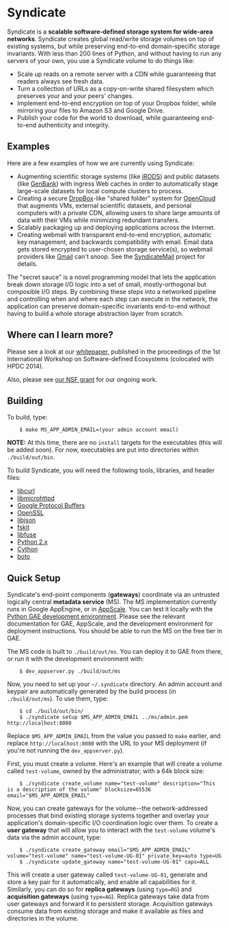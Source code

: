 Syndicate
=========

Syndicate is a **scalable software-defined storage system for wide-area networks**.   Syndicate creates global read/write storage volumes on top of existing systems, but while preserving end-to-end domain-specific storage invariants.  With less than 200 lines of Python, and without having to run any servers of your own, you use a Syndicate volume to do things like:
* Scale up reads on a remote server with a CDN while guaranteeing that readers always see fresh data.
* Turn a collection of URLs as a copy-on-write shared filesystem which preserves your and your peers' changes.
* Implement end-to-end encryption on top of your Dropbox folder, while mirroring your files to Amazon S3 and Google Drive.
* Publish your code for the world to download, while guaranteeing end-to-end authenticity and integrity.

Examples
--------

Here are a few examples of how we are currently using Syndicate:

* Augmenting scientific storage systems (like [iRODS](https://irods.org)) and public datasets (like [GenBank](https://www.ncbi.nlm.nih.gov/genbank/)) with ingress Web caches in order to automatically stage large-scale datasets for local compute clusters to process. 
* Creating a secure [DropBox](http://www.dropbox.com)-like "shared folder" system for [OpenCloud](http://www.opencloud.us) that augments VMs, external scientific datasets, and personal computers with a private CDN, allowing users to share large amounts of data with their VMs while minimizing redundant transfers.
* Scalably packaging up and deploying applications across the Internet.
* Creating webmail with transparent end-to-end encryption, automatic key management, and backwards compatibility with email.  Email data gets stored encrypted to user-chosen storage service(s), so webmail providers like [Gmail](https://mail.google.com) can't snoop.  See the [SyndicateMail](https://github.com/jcnelson/syndicatemail) project for details.

The "secret sauce" is a novel programming model that lets the application break down storage I/O logic into a set of small, mostly-orthogonal but composible I/O steps.  By combining these steps into a networked pipeline and controlling when and where each step can execute in the network, the application can preserve domain-specific invariants end-to-end without having to build a whole storage abstraction layer from scratch.

Where can I learn more?
-----------------------

Please see a look at our [whitepaper](https://www.cs.princeton.edu/~jcnelson/acm-bigsystem2014.pdf), published in the proceedings of the 1st International Workshop on Software-defined Ecosystems (colocated with HPDC 2014).

Also, please see [our NSF grant](http://www.nsf.gov/awardsearch/showAward?AWD_ID=1541318&HistoricalAwards=false) for our ongoing work.

Building
--------

To build, type:
```
    $ make MS_APP_ADMIN_EMAIL=(your admin account email)
```

**NOTE:**  At this time, there are no `install` targets for the executables (this will be added soon).  For now, executables are put into directories within `./build/out/bin`.

To build Syndicate, you will need the following tools, libraries, and header files:
* [libcurl](http://curl.haxx.se/libcurl/)
* [libmicrohttpd](https://www.gnu.org/software/libmicrohttpd/)
* [Google Protocol Buffers](https://github.com/google/protobuf)
* [OpenSSL](https://www.openssl.org/)
* [libjson](https://github.com/json-c/json-c)
* [fskit](https://github.com/jcnelson/fskit)
* [libfuse](https://github.com/libfuse/)
* [Python 2.x](https://www.python.org)
* [Cython](https://github.com/cython/cython)
* [boto](https://github.com/boto/boto)


Quick Setup
-----------

Syndicate's end-point components (**gateways**) coordinate via an untrusted logically central **metadata service** (MS).  The MS implementation currently runs in Google AppEngine, or in [AppScale](https://github.com/AppScale/appscale).  You can test it locally with the [Python GAE development environment](https://cloud.google.com/appengine/downloads?hl=en).  Please see the relevant documentation for GAE, AppScale, and the development environment for deployment instructions.  You should be able to run the MS on the free tier in GAE.

The MS code is built to `./build/out/ms`.  You can deploy it to GAE from there, or run it with the development environment with:
```
    $ dev_appserver.py ./build/out/ms
```

Now, you need to set up your `~/.syndicate` directory.  An admin account and keypair are automatically generated by the build process (in `./build/out/ms`).  To use them, type:
```
    $ cd ./build/out/bin/
    $ ./syndicate setup $MS_APP_ADMIN_EMAIL ../ms/admin.pem http://localhost:8080
```

Replace `$MS_APP_ADMIN_EMAIL` from the value you passed to `make` earlier, and replace `http://localhost:8080` with the URL to your MS deployment (if you're not running the `dev_appserver.py`).

First, you must create a volume.  Here's an example that will create a volume called `test-volume`, owned by the administrator, with a 64k block size:

```
    $ ./syndicate create_volume name="test-volume" description="This is a description of the volume" blocksize=65536 email="$MS_APP_ADMIN_EMAIL"
```

Now, you can create gateways for the volume--the network-addressed processes that bind existing storage systems together and overlay your application's domain-specific I/O coordination logic over them.  To create a **user gateway** that will allow you to interact with the `test-volume` volume's data via the admin account, type:

```
    $ ./syndicate create_gateway email="$MS_APP_ADMIN_EMAIL" volume="test-volume" name="test-volume-UG-01" private_key=auto type=UG
    $ ./syndicate update_gateway name="test-volume-UG-01" caps=ALL
```

This will create a user gateway called `test-volume-UG-01`, generate and store a key pair for it automatically, and enable all capabilities for it.  Similarly, you can do so for **replica gateways** (using `type=RG`) and **acquisition gateways** (using `type=AG`).  Replica gateways take data from user gateways and forward it to persistent storage.  Acquisition gateways consume data from existing storage and make it available as files and directories in the volume.
